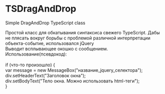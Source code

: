 TSDragAndDrop
=============

Simple DragAndDrop TypeScript class

Простой класс для обкатывания синтаксиса свежего TypeScript. Дабы не плясать вокруг борьбы с проблемой различной интерпретации объекта-событие, использовался jQuery<br>
Выводит всплывающее окошко с сообщением. <br>
Использование(псевдокод):<br><br>
if (что-то произошло) {<br>
  var message = new MessageBox("название_jquery_селектора");<br>
  div.setHeaderText("Заголовок окна");<br>
  div.setBodyText("Тело окна. Можно использовать html-теги");<br>
}
